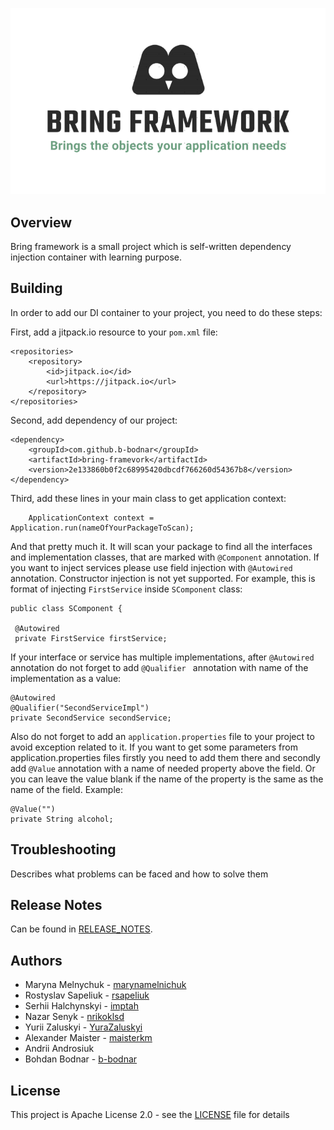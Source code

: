 ![img.png](img.png)
## Overview
Bring framework is a small project which is self-written dependency injection 
container with learning purpose.
## Building
In order to add our DI container to your project, you need to do these steps:

First, add a jitpack.io resource to your `pom.xml` file:

    <repositories>
        <repository>
            <id>jitpack.io</id>
            <url>https://jitpack.io</url>
        </repository>
    </repositories>
Second, add dependency of our project:

    <dependency>
        <groupId>com.github.b-bodnar</groupId>
        <artifactId>bring-framevork</artifactId>
        <version>2e133860b0f2c68995420dbcdf766260d54367b8</version>
    </dependency>

Third, add these lines in your main class to get application context:

        ApplicationContext context = Application.run(nameOfYourPackageToScan);

And that pretty much it. It will scan your package to find all the interfaces and implementation classes, that are marked 
with `@Component` annotation.
If you want to inject services please use field injection with `@Autowired` annotation. Constructor injection is not yet 
supported.
For example, this is format of injecting `FirstService` inside `SComponent` class:

    public class SComponent {

     @Autowired
     private FirstService firstService;

If your interface or service has multiple implementations, after `@Autowired` annotation do not forget to add `@Qualifier `
annotation with name of the implementation as a value:

    @Autowired
    @Qualifier("SecondServiceImpl")
    private SecondService secondService;

Also do not forget to add an `application.properties` file to your project to avoid exception related to it.
If you want to get some parameters from application.properties files firstly you need to add them there and secondly
add `@Value` annotation with a name of needed property above the field. Or you can leave the value blank if the name 
of the property is the same as the name of the field.
Example:

    @Value("")
    private String alcohol;

## Troubleshooting
Describes what problems can be faced and how to solve them

## Release Notes
Can be found in [RELEASE_NOTES](RELEASE_NOTES.md).

## Authors
* Maryna Melnychuk - [marynamelnichuk](https://github.com/marynamelnichuk)
* Rostyslav Sapeliuk - [rsapeliuk](https://github.com/rsapeliuk)
* Serhii Halchynskyi - [imptah](https://github.com/imptah)
* Nazar Senyk - [nrikoklsd](https://github.com/nrikoklsd)
* Yurii Zaluskyi - [YuraZaluskyi](https://github.com/YuraZaluskyi)
* Alexander Maister - [maisterkm](https://github.com/maisterkm)
* Andrii Androsiuk
* Bohdan Bodnar - [b-bodnar](https://github.com/b-bodnar)

## License
This project is Apache License 2.0 - see the [LICENSE](LICENSE) file for details
